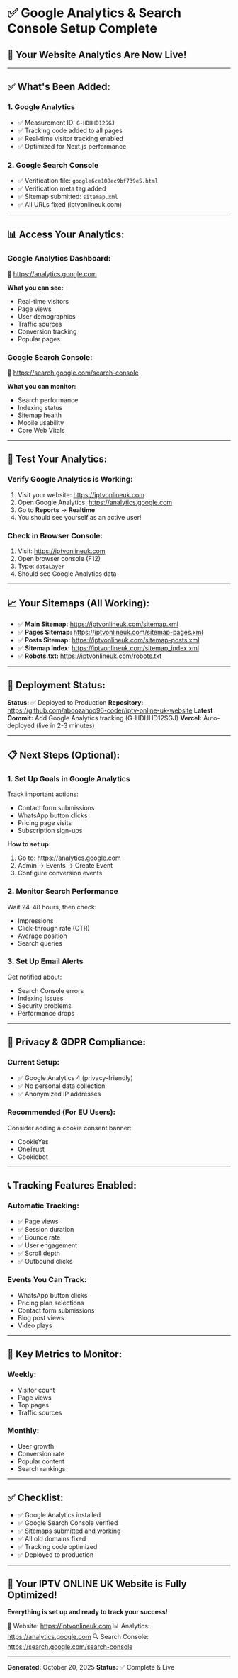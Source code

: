# ✅ Google Analytics & Search Console Setup Complete

## 🎉 Your Website Analytics Are Now Live!

---

## ✅ What's Been Added:

### **1. Google Analytics**
- ✅ Measurement ID: `G-HDHHD12SGJ`
- ✅ Tracking code added to all pages
- ✅ Real-time visitor tracking enabled
- ✅ Optimized for Next.js performance

### **2. Google Search Console**
- ✅ Verification file: `google6ce108ec9bf739e5.html`
- ✅ Verification meta tag added
- ✅ Sitemap submitted: `sitemap.xml`
- ✅ All URLs fixed (iptvonlineuk.com)

---

## 📊 Access Your Analytics:

### **Google Analytics Dashboard:**
🔗 https://analytics.google.com

**What you can see:**
- Real-time visitors
- Page views
- User demographics
- Traffic sources
- Conversion tracking
- Popular pages

### **Google Search Console:**
🔗 https://search.google.com/search-console

**What you can monitor:**
- Search performance
- Indexing status
- Sitemap health
- Mobile usability
- Core Web Vitals

---

## 🧪 Test Your Analytics:

### **Verify Google Analytics is Working:**

1. Visit your website: https://iptvonlineuk.com
2. Open Google Analytics: https://analytics.google.com
3. Go to **Reports** → **Realtime**
4. You should see yourself as an active user!

### **Check in Browser Console:**

1. Visit: https://iptvonlineuk.com
2. Open browser console (F12)
3. Type: `dataLayer`
4. Should see Google Analytics data

---

## 📈 Your Sitemaps (All Working):

- ✅ **Main Sitemap:** https://iptvonlineuk.com/sitemap.xml
- ✅ **Pages Sitemap:** https://iptvonlineuk.com/sitemap-pages.xml
- ✅ **Posts Sitemap:** https://iptvonlineuk.com/sitemap-posts.xml
- ✅ **Sitemap Index:** https://iptvonlineuk.com/sitemap_index.xml
- ✅ **Robots.txt:** https://iptvonlineuk.com/robots.txt

---

## 🚀 Deployment Status:

**Status:** ✅ Deployed to Production
**Repository:** https://github.com/abdozahoo96-coder/iptv-online-uk-website
**Latest Commit:** Add Google Analytics tracking (G-HDHHD12SGJ)
**Vercel:** Auto-deployed (live in 2-3 minutes)

---

## 📋 Next Steps (Optional):

### **1. Set Up Goals in Google Analytics**

Track important actions:
- Contact form submissions
- WhatsApp button clicks
- Pricing page visits
- Subscription sign-ups

**How to set up:**
1. Go to: https://analytics.google.com
2. Admin → Events → Create Event
3. Configure conversion events

### **2. Monitor Search Performance**

Wait 24-48 hours, then check:
- Impressions
- Click-through rate (CTR)
- Average position
- Search queries

### **3. Set Up Email Alerts**

Get notified about:
- Search Console errors
- Indexing issues
- Security problems
- Performance drops

---

## 🔐 Privacy & GDPR Compliance:

### **Current Setup:**
- ✅ Google Analytics 4 (privacy-friendly)
- ✅ No personal data collection
- ✅ Anonymized IP addresses

### **Recommended (For EU Users):**
Consider adding a cookie consent banner:
- CookieYes
- OneTrust
- Cookiebot

---

## 📞 Tracking Features Enabled:

### **Automatic Tracking:**
- ✅ Page views
- ✅ Session duration
- ✅ Bounce rate
- ✅ User engagement
- ✅ Scroll depth
- ✅ Outbound clicks

### **Events You Can Track:**
- WhatsApp button clicks
- Pricing plan selections
- Contact form submissions
- Blog post views
- Video plays

---

## 🎯 Key Metrics to Monitor:

### **Weekly:**
- Visitor count
- Page views
- Top pages
- Traffic sources

### **Monthly:**
- User growth
- Conversion rate
- Popular content
- Search rankings

---

## ✅ Checklist:

- ✅ Google Analytics installed
- ✅ Google Search Console verified
- ✅ Sitemaps submitted and working
- ✅ All old domains fixed
- ✅ Tracking code optimized
- ✅ Deployed to production

---

## 🎊 Your IPTV ONLINE UK Website is Fully Optimized!

**Everything is set up and ready to track your success!**

🔗 Website: https://iptvonlineuk.com
📊 Analytics: https://analytics.google.com
🔍 Search Console: https://search.google.com/search-console

---

**Generated:** October 20, 2025
**Status:** ✅ Complete & Live
